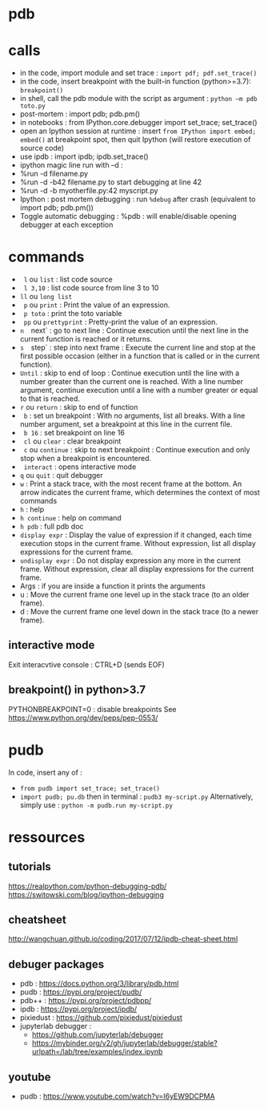 # pdb
 
# calls
 - in the code, import module and set trace : `import pdf; pdf.set_trace()`
 - in the code, insert breakpoint with the built-in function (python>=3.7): `breakpoint()`
 - in shell, call the pdb module with the script as argument : `python –m pdb toto.py`
 - post-mortem : import pdb; pdb.pm()
 - in notebooks : from IPython.core.debugger import set_trace; set_trace()
 - open an Ipython session at runtime : insert `from IPython import embed; embed()` at breakpoint spot, then quit Ipython (will restore execution of source code)
 - use ipdb : import ipdb; ipdb.set_trace()
 - ipython magic line run with –d :
  - %run -d filename.py
  - %run -d  -b42 filename.py to start debugging at line 42
  - %run -d -b myotherfile.py:42 myscript.py
 - Ipython : post mortem debugging : run `%debug` after crash (equivalent to import pdb; pdb.pm())
 - Toggle automatic debugging : %pdb : will enable/disable opening debugger at each exception
 
# commands
 - ` l` ou `list` : list code source
 - ` l 3,10` : list code source from line 3 to 10
 - `ll` ou `long list`
 - ` p` ou `print` : Print the value of an expression.
 - ` p toto` : print the toto variable
 - ` pp` ou ` prettyprint ` : Pretty-print the value of an expression.
 - `n  `next` : go to next line : Continue execution until the next line in the current function is reached or it returns.
 - `s  `step` : step into next frame : Execute the current line and stop at the first possible occasion (either in a function that is called or in the current function).
 - ` Until ` : skip to end of loop : Continue execution until the line with a number greater than the current one is reached. With a line number argument, continue execution until a line with a number greater or equal to that is reached.
 - `r` ou `return` : skip to end of function
 - ` b` : set un breakpoint  : With no arguments, list all breaks. With a line number argument, set a breakpoint at this line in the current file.
 - ` b 16`  : set breakpoint on line 16
 - ` cl` ou `clear` : clear breakpoint
 - ` c` ou `continue` : skip to next breakpoint  : Continue execution and only stop when a breakpoint is encountered.
 - ` interact` : opens interactive mode
 -  `q` ou `quit` : quit debugger
 - `w` : Print a stack trace, with the most recent frame at the bottom. An arrow indicates the current frame, which determines the context of most commands
 - `h` : help
 - `h continue` : help on command
 - `h pdb` : full pdb doc
 - `display expr` : Display the value of expression if it changed, each time execution stops in the current frame. Without expression, list all display expressions for the current frame.
 - `undisplay expr` : Do not display expression any more in the current frame. Without expression, clear all display expressions for the current frame.
 - Args : if you are inside a function it prints the arguments
 - u : Move the current frame one level up in the stack trace (to an older frame).
 - d : Move the current frame one level down in the stack trace (to a newer frame).
 
## interactive mode
Exit interacvtive console : CTRL+D (sends EOF)
 
## breakpoint() in python>3.7
PYTHONBREAKPOINT=0 : disable breakpoints
See https://www.python.org/dev/peps/pep-0553/
 

# pudb
In code, insert any of :
 - `from pudb import set_trace; set_trace()`
 - `import pudb; pu.db`
then in terminal : `pudb3 my-script.py`
Alternatively, simply use : `python -m pudb.run my-script.py`


# ressources

## tutorials
https://realpython.com/python-debugging-pdb/
https://switowski.com/blog/ipython-debugging

## cheatsheet
http://wangchuan.github.io/coding/2017/07/12/ipdb-cheat-sheet.html

## debuger packages
- pdb : https://docs.python.org/3/library/pdb.html
- pudb : https://pypi.org/project/pudb/
- pdb++ : https://pypi.org/project/pdbpp/
- ipdb : https://pypi.org/project/ipdb/
- pixiedust : https://github.com/pixiedust/pixiedust
- jupyterlab debugger : 
  - https://github.com/jupyterlab/debugger
  - https://mybinder.org/v2/gh/jupyterlab/debugger/stable?urlpath=/lab/tree/examples/index.ipynb
 
## youtube
- pudb : https://www.youtube.com/watch?v=I6yEW9DCPMA
